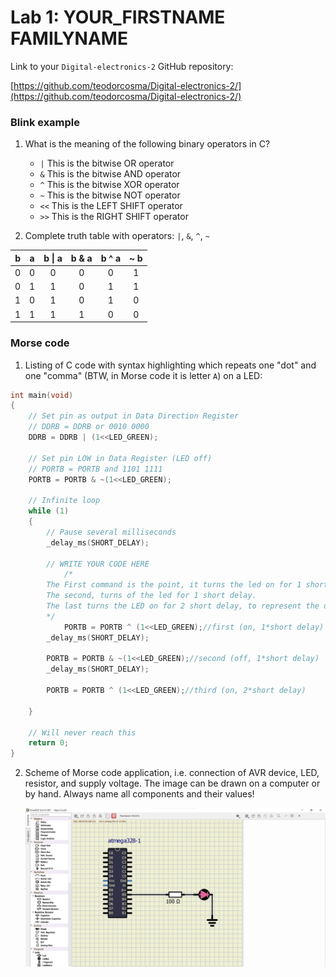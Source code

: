 # Lab 1: YOUR_FIRSTNAME FAMILYNAME

Link to your `Digital-electronics-2` GitHub repository:

   [https://github.com/teodorcosma/Digital-electronics-2/](https://github.com/teodorcosma/Digital-electronics-2/)


### Blink example

1. What is the meaning of the following binary operators in C?
   * `|` This is the bitwise OR operator
   * `&` This is the bitwise AND operator
   * `^` This is the bitwise XOR operator
   * `~` This is the bitwise NOT operator
   * `<<` This is the LEFT SHIFT operator
   * `>>` This is the RIGHT SHIFT operator

2. Complete truth table with operators: `|`, `&`, `^`, `~`

| **b** | **a** |**b \| a** | **b \& a** | **b \^ a** | **\~ b** |
| :-: | :-: | :-: | :-: | :-: | :-: |
| 0 | 0 | 0 | 0 | 0 | 1 |
| 0 | 1 | 1 | 0 | 1 | 1 |
| 1 | 0 | 1 | 0 | 1 | 0 |
| 1 | 1 | 1 | 1 | 0 | 0 |


### Morse code

1. Listing of C code with syntax highlighting which repeats one "dot" and one "comma" (BTW, in Morse code it is letter `A`) on a LED:

```c
int main(void)
{
    // Set pin as output in Data Direction Register
    // DDRB = DDRB or 0010 0000
    DDRB = DDRB | (1<<LED_GREEN);

    // Set pin LOW in Data Register (LED off)
    // PORTB = PORTB and 1101 1111
    PORTB = PORTB & ~(1<<LED_GREEN);

    // Infinite loop
    while (1)
    {
        // Pause several milliseconds
        _delay_ms(SHORT_DELAY);

        // WRITE YOUR CODE HERE
        	/*
		The First command is the point, it turns the led on for 1 short delay.
		The second, turns of the led for 1 short delay.
		The last turns the LED on for 2 short delay, to represent the dash.
		*/
        	PORTB = PORTB ^ (1<<LED_GREEN);//first (on, 1*short delay)
		_delay_ms(SHORT_DELAY);
		
		PORTB = PORTB & ~(1<<LED_GREEN);//second (off, 1*short delay)
		_delay_ms(SHORT_DELAY);
		
		PORTB = PORTB ^ (1<<LED_GREEN);//third (on, 2*short delay)
		
    }

    // Will never reach this
    return 0;
}
```


2. Scheme of Morse code application, i.e. connection of AVR device, LED, resistor, and supply voltage. The image can be drawn on a computer or by hand. Always name all components and their values!

   ![your figure](first_lab_de2.jpg)

